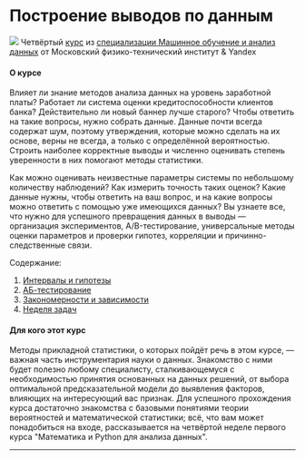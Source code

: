 # Построение выводов по данным #


[![](https://github.com/VulpesCorsac/Coursera-Machine-Learning-Data-Analysis/blob/master/Logo.jpg)]() Четвёртый [курс](https://www.coursera.org/learn/stats-for-data-analysis) из [специализации Машинное обучение и анализ данных](https://www.coursera.org/specializations/machine-learning-data-analysis) от Московский физико-технический институт & Yandex

#### О курсе ####
Влияет ли знание методов анализа данных на уровень заработной платы? Работает ли система оценки кредитоспособности клиентов банка? Действительно ли новый баннер лучше старого? Чтобы ответить на такие вопросы, нужно собрать данные. Данные почти всегда содержат шум, поэтому утверждения, которые можно сделать на их основе, верны не всегда, а только с определённой вероятностью. Строить наиболее корректные выводы и численно оценивать степень уверенности в них помогают методы статистики. 

Как можно оценивать неизвестные параметры системы по небольшому количеству наблюдений? Как измерить точность таких оценок? Какие данные нужны, чтобы ответить на ваш вопрос, и на какие вопросы можно ответить с помощью уже имеющихся данных? Вы узнаете все, что нужно для успешного превращения данных в выводы — организация экспериментов, A/B-тестирование, универсальные методы оценки параметров и проверки гипотез, корреляции и причинно-следственные связи.


Содержание:
1. [Интервалы и гипотезы]()
2. [АБ-тестирование]()
3. [Закономерности и зависимости]()
4. [Неделя задач]()


#### Для кого этот курс ####
Методы прикладной статистики, о которых пойдёт речь в этом курсе, — важная часть инструментария науки о данных. Знакомство с ними будет полезно любому специалисту, сталкивающемуся с необходимостью принятия основанных на данных решений, от выбора оптимальной предсказательной модели до выявления факторов, влияющих на интересующий вас признак. Для успешного прохождения курса достаточно знакомства с базовыми понятиями теории вероятностей и математической статистики; всё, что вам может понадобиться на входе, рассказывается на четвёртой неделе первого курса "Математика и Python для анализа данных".


<hr>